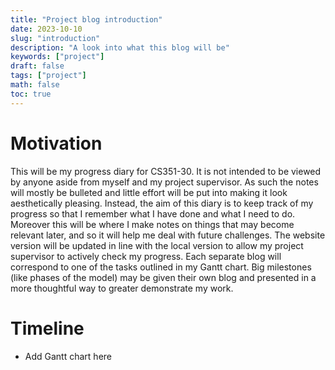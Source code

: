 ```yaml
---
title: "Project blog introduction"
date: 2023-10-10
slug: "introduction"
description: "A look into what this blog will be"
keywords: ["project"]
draft: false
tags: ["project"]
math: false
toc: true
---
```


# Motivation

This will be my progress diary for CS351-30. It is not intended to be viewed by anyone aside from myself and my project supervisor. As such the notes will mostly be bulleted and little effort will be put into making it look aesthetically pleasing. Instead, the aim of this diary is to keep track of my progress so that I remember what I have done and what I need to do. Moreover this will be where I make notes on things that may become relevant later, and so it will help me deal with future challenges. The website version will be updated in line with the local version to allow my project supervisor to actively check my progress. Each separate blog will correspond to one of the tasks outlined in my Gantt chart. Big milestones (like phases of the model) may be given their own blog and presented in a more thoughtful way to greater demonstrate my work.

# Timeline

* Add Gantt chart here